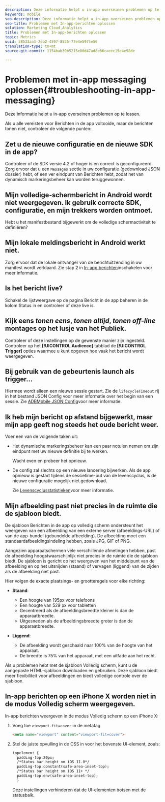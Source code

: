 ```yaml
---
description: Deze informatie helpt u in-app overseinen problemen op te lossen.
keywords: mobile
seo-description: Deze informatie helpt u in-app overseinen problemen op te lossen.
seo-title: Problemen met In-app-berichten oplossen
solution: Marketing Cloud,Analytics
title: Problemen met In-app-berichten oplossen
topic: Metrics
uuid: 58533aa3-2eb2-4597-8525-77e4e5975e56
translation-type: tm+mt
source-git-commit: 1154bab39b5215e00d47ad8e66caeec15e4e98de

---
```



# Problemen met in-app messaging oplossen{#troubleshooting-in-app-messaging}

Deze informatie helpt u in-app overseinen problemen op te lossen.

Als u alle vereisten voor Berichten in de app voltooide, maar de berichten tonen niet, controleer de volgende punten:

## Zet u de nieuwe configuratie en de nieuwe SDK in de app?

Controleer of de SDK versie 4.2 of hoger is en correct is geconfigureerd. Zorg ervoor dat u een `Messages` sectie in uw configuratie (gedownload JSON dossier) hebt, of een ver eindpunt van Berichten hebt, zodat het van dynamisch markeringsbeheer kan worden teruggewonnen.

## Mijn volledige-schermbericht in Android wordt niet weergegeven. Ik gebruik correcte SDK, configuratie, en mijn trekkers worden ontmoet.

Hebt u het manifestbestand bijgewerkt om de volledige schermactiviteit te definiëren?

## Mijn lokale meldingsbericht in Android werkt niet.

Zorg ervoor dat de lokale ontvanger van de berichtuitzending in uw manifest wordt verklaard. Zie stap 2 in [In-app berichten](/help/android/messaging-main/messaging/messaging.md)inschakelen voor meer informatie.

## Is het bericht live?

Schakel de lijstweergave op de pagina Bericht in de app beheren in de kolom Status in en controleer of deze live is.

## Kijk eens *tonen eens*, *tonen altijd*, *tonen off-line* montages op het lusje van het Publiek.

Controleer of deze instellingen op de gewenste manier zijn ingesteld. Controleer op het **[!UICONTROL Audience]** tabblad de **[!UICONTROL Trigger]** opties waarmee u kunt opgeven hoe vaak het bericht wordt weergegeven.

## Bij gebruik van de gebeurtenis launch als trigger...

Hiermee wordt alleen een nieuwe sessie gestart. Zie de `lifecycleTimeout` rij in het bestand JSON Config voor meer informatie over het begin van een sessie. Zie [ADBMobile JSON Config](/help/ios/configuration/json-config/json-config.md)voor meer informatie.

## Ik heb mijn bericht op afstand bijgewerkt, maar mijn app geeft nog steeds het oude bericht weer.

Voer een van de volgende taken uit:

* Het dynamische markeringsbeheer kan een paar notulen nemen om zijn eindpunt met uw nieuwe definitie bij te werken.

   Wacht even en probeer het opnieuw.

* De config zal slechts op een nieuwe lancering bijwerken.
Als de app opnieuw is gestart tijdens de sessietime-out van de levenscyclus, is de nieuwe configuratie mogelijk niet gedownload.

   Zie [Levenscyclusstatistieken](/help/ios/metrics.md)voor meer informatie.

## Mijn afbeelding past niet precies in de ruimte die de sjabloon biedt.

De sjabloon Berichten in de app op volledig scherm ondersteunt het weergeven van een afbeelding van een externe server (afbeeldings-URL) of van de app-bundel (gebundelde afbeelding). De afbeelding moet een standaardafbeeldingsindeling hebben, zoals JPG, GIF of PNG.

Aangezien apparaatschermen vele verschillende afmetingen hebben, past de afbeelding hoogstwaarschijnlijk niet precies in de ruimte die de sjabloon biedt. De sjabloon is gericht op het weergeven van het middelpunt van de afbeelding en op het uitsnijden (staand) of vervagen (liggend) van de zijden als de afbeelding niet past.

Hier volgen de exacte plaatsings- en grootteregels voor elke richting:

* **Staand**:
   * Een hoogte van 195px voor telefoons
   * Een hoogte van 529 px voor tabletten
   * Gecentreerd als de afbeeldingsbreedte kleiner is dan de apparaatbreedte.
   * Uitgesneden als de afbeeldingsbreedte groter is dan de apparaatbreedte.

* **Liggend**:
   * De afbeelding wordt geschaald naar 100% van de hoogte van het apparaat.
   * De breedte is 75% van het apparaat, met een uitfade aan het recht.

Als u problemen hebt met de sjabloon Volledig scherm, kunt u de aangepaste HTML-sjabloon downloaden en gebruiken. Deze sjabloon biedt meer flexibiliteit voor afbeeldingen en biedt volledige controle over de sjabloon.

## In-app berichten op een iPhone X worden niet in de modus Volledig scherm weergegeven.

In-app berichten weergeven in de modus Volledig scherm op een iPhone X:

1. Voeg toe `viewport-fit=cover` in de metatag.

   ```html
   <meta name="viewport" content="viewport-fit=cover">
   ```

1. Stel de juiste opvulling in de CSS in voor het bovenste UI-element, zoals:

   ```html
   topelement {
     padding-top:20px;
     /*Status bar height on iOS 11.0*/
     padding-top:constant(safe-area-inset-top);
     /*Status bar height on iOS 11+ */
     padding-top:env(safe-area-inset-top);
     } 
   ```

   Deze instellingen verhinderen dat de UI-elementen botsen met de statusbalk.
